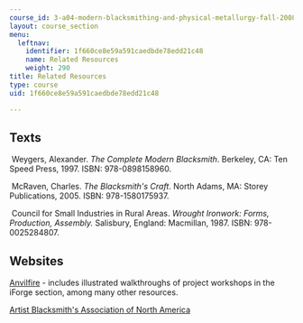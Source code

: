 ```yaml
---
course_id: 3-a04-modern-blacksmithing-and-physical-metallurgy-fall-2008
layout: course_section
menu:
  leftnav:
    identifier: 1f660ce8e59a591caedbde78edd21c48
    name: Related Resources
    weight: 290
title: Related Resources
type: course
uid: 1f660ce8e59a591caedbde78edd21c48

---
```


Texts
-----

 Weygers, Alexander. _The Complete Modern Blacksmith_. Berkeley, CA: Ten Speed Press, 1997. ISBN: 978-0898158960.

 McRaven, Charles. _The Blacksmith's Craft_. North Adams, MA: Storey Publications, 2005. ISBN: 978-1580175937.

 Council for Small Industries in Rural Areas. _Wrought Ironwork: Forms, Production, Assembly._ Salisbury, England: Macmillan, 1987. ISBN: 978-0025284807.

Websites
--------

[Anvilfire](http://anvilfire.com/) - includes illustrated walkthroughs of project workshops in the iForge section, among many other resources.

[Artist Blacksmith's Association of North America](http://www.abana.org/)